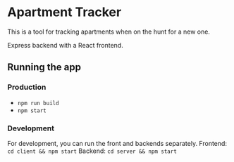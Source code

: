 # Apartment Tracker

This is a tool for tracking apartments when on the hunt for a new one.

Express backend with a React frontend.

## Running the app
### Production
- `npm run build`
- `npm start`

### Development
For development, you can run the front and backends separately.
Frontend:  `cd client && npm start`
Backend: `cd server && npm start`